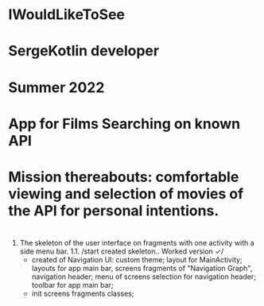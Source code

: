 # IWouldLikeToSee
# SergeKotlin developer
# Summer 2022
# App for Films Searching on known API
# Mission thereabouts: comfortable viewing and selection of movies of the API for personal intentions.
#
1. The skeleton of the user interface on fragments with one activity with a side menu bar.
   1.1. /start created skeleton..
        Worked version ✓/
      - created of Navigation UI:
         custom theme;
         layout for MainActivity;
         layouts for app main bar, screens fragments of "Navigation Graph", navigation header;
         menu of screens selection for navigation header;
         toolbar for app main bar;
      - init screens fragments classes;